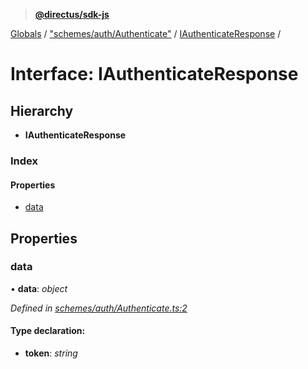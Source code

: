 > **[@directus/sdk-js](../README.md)**

[Globals](../README.md) / ["schemes/auth/Authenticate"](../modules/_schemes_auth_authenticate_.md) / [IAuthenticateResponse](_schemes_auth_authenticate_.iauthenticateresponse.md) /

# Interface: IAuthenticateResponse

## Hierarchy

* **IAuthenticateResponse**

### Index

#### Properties

* [data](_schemes_auth_authenticate_.iauthenticateresponse.md#data)

## Properties

###  data

• **data**: *object*

*Defined in [schemes/auth/Authenticate.ts:2](https://github.com/janbiasi/sdk-js/blob/6d04a0b/src/schemes/auth/Authenticate.ts#L2)*

#### Type declaration:

* **token**: *string*
